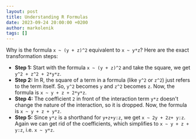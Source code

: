 ```yaml
---
layout: post
title: Understanding R Formulas
date: 2023-09-24 20:00:00 +0200
author: markolenik
tags: []
---
```


Why is the formula `x ~ (y + z)^2` equivalent to `x ~ y*z`?
Here are the exact transformation steps:
- **Step 1:** Start with the formula `x ~ (y + z)^2` and take the square, we get `y^2 + z^2 + 2*y*z`.
- **Step 2:** In R, the square of a term in a formula (like `y^2` or `z^2`) just refers to the term itself. So, `y^2` becomes `y` and `z^2` becomes `z`. Now, the formula is `x ~ y + z + 2*y*z`.
- **Step 4:** The coefficient `2` in front of the interaction term `y*z` doesn't change the nature of the interaction, so it is dropped. Now, the formula is `x ~ y + z + y*z`.
- **Step 5:** Since `y*z` is a shorthand for `y+z+y:z`, we get `x ~ 2y + 2z+ y:z`. Again we can get rid of the coefficients, which simplifies to `x ~ y + z + y:z`, i.e. `x ~ y*z`.
